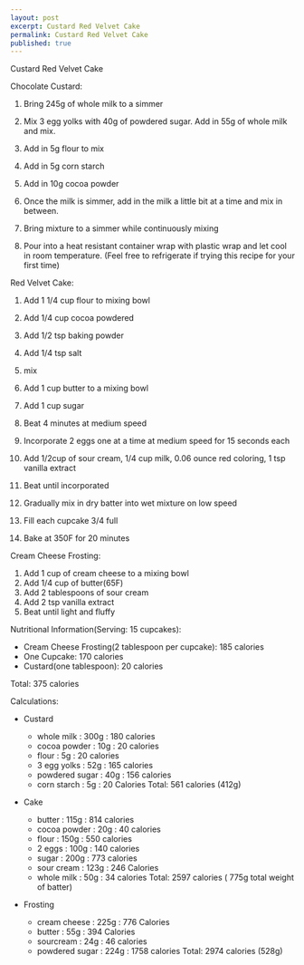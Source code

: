 ```yaml
---
layout: post
excerpt: Custard Red Velvet Cake
permalink: Custard Red Velvet Cake
published: true
---
```

Custard Red Velvet Cake

Chocolate Custard:
1. Bring 245g of whole milk to a simmer

1. Mix 3 egg yolks with 40g of powdered sugar. Add in 55g of whole milk and mix.
2. Add in 5g flour to mix
3. Add in 5g corn starch
4. Add in 10g cocoa powder

5. Once the milk is simmer, add in the milk a little bit at a time and mix in between.

6. Bring mixture to a simmer while continuously mixing
7. Pour into a heat resistant container wrap with plastic wrap and let cool in room temperature.  (Feel free to refrigerate if trying this recipe for your first time)

Red Velvet Cake:

1. Add 1 1/4 cup flour to mixing bowl
2.  Add 1/4 cup cocoa powdered
3. Add 1/2 tsp baking powder
4. Add 1/4 tsp salt
5. mix

6. Add 1 cup butter to a mixing bowl
7. Add 1 cup sugar
8. Beat 4 minutes at medium speed

9. Incorporate 2 eggs one at a time at medium speed for 15 seconds each

10. Add 1/2cup of sour cream, 1/4 cup milk, 0.06 ounce red coloring, 1 tsp vanilla extract
11. Beat until incorporated

12. Gradually mix in dry batter into wet mixture on low speed

13. Fill each cupcake 3/4 full

14. Bake at 350F for 20 minutes

Cream Cheese Frosting:

1. Add 1 cup of cream cheese to a mixing bowl
2. Add 1/4 cup of butter(65F)
3. Add 2 tablespoons of sour cream
4. Add 2 tsp vanilla extract
5. Beat until light and fluffy

Nutritional Information(Serving: 15 cupcakes):
- Cream Cheese Frosting(2 tablespoon per cupcake): 185 calories
- One Cupcake: 170 calories
- Custard(one tablespoon): 20 calories

Total: 375 calories

Calculations:
- Custard
  - whole milk        : 300g    : 180 calories
  - cocoa powder      : 10g     : 20 calories
  - flour             : 5g      : 20 calories
  - 3 egg yolks       : 52g     : 165 calories
  - powdered sugar    : 40g     : 156 calories
  - corn starch       : 5g      : 20 Calories
  Total: 561 calories (412g)

- Cake
  - butter       : 115g    : 814 calories
  - cocoa powder : 20g     : 40 calories
  - flour        : 150g    : 550 calories
  - 2 eggs       : 100g    : 140 calories
  - sugar        : 200g    : 773 calories
  - sour cream   : 123g    : 246 Calories
  - whole milk   : 50g     : 34 calories
    Total: 2597 calories ( 775g total weight of batter)

- Frosting
  - cream cheese   :  225g  : 776 Calories
  - butter         :  55g   : 394 Calories
  - sourcream      : 24g    : 46 calories
  - powdered sugar : 224g   : 1758 calories
    Total: 2974 calories (528g)
